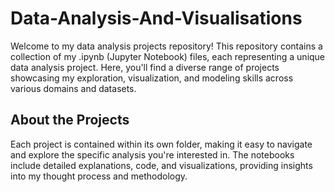 # Data-Analysis-And-Visualisations
Welcome to my data analysis projects repository! This repository contains a collection of my .ipynb (Jupyter Notebook) files, each representing a unique data analysis project. Here, you'll find a diverse range of projects showcasing my exploration, visualization, and modeling skills across various domains and datasets.

## About the Projects
Each project is contained within its own folder, making it easy to navigate and explore the specific analysis you're interested in. The notebooks include detailed explanations, code, and visualizations, providing insights into my thought process and methodology.


